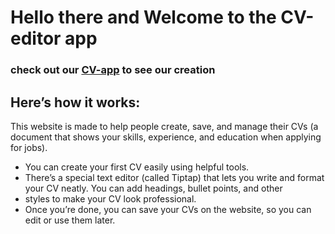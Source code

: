 # Hello there and Welcome to the CV-editor app

### check out our [CV-app](https://cv-editor-dun.vercel.app/sign-in?redirect_url=https%3A%2F%2Fcv-editor-dun.vercel.app%2F) to see our creation

## Here’s how it works:

This website is made to help people create, save, and manage their CVs (a document that shows your skills, experience, and education when applying for jobs).

- You can create your first CV easily using helpful tools.
- There’s a special text editor (called Tiptap) that lets you write and format your CV neatly. You can add headings, bullet points, and other
- styles to make your CV look professional.
- Once you’re done, you can save your CVs on the website, so you can edit or use them later.
